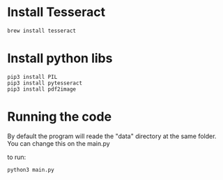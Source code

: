 # Install Tesseract

```
brew install tesseract
````

# Install python libs

```
pip3 install PIL
pip3 install pytesseract
pip3 install pdf2image
```

# Running the code

By default the program will reade the "data" directory at the same folder.
You can change this on the main.py

to run:

```
python3 main.py
```